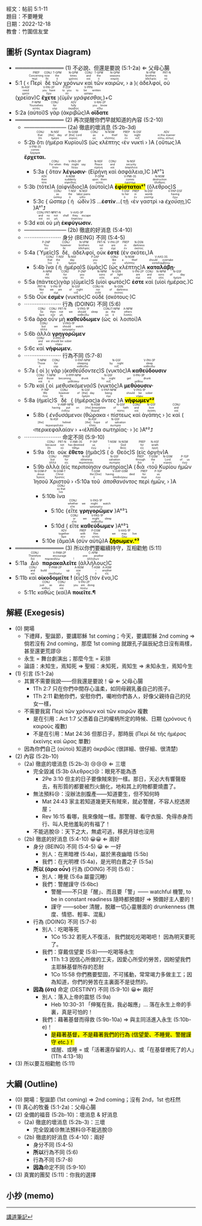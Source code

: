 經文：帖前 5:1-11   
題目：不要睡覺   
日期：2022-12-18   
教會：竹圍信友堂   

## 圖析 (Syntax Diagram)

- ═════════════ (1) 不必說、但還是要說 (5:1-2a) ⇐ 父母心腸
- <rt>5:1</rt> ( ‹<RUBY><ruby><ruby>Περὶ<rt>περί</rt></ruby><rt>Concerning</rt></ruby><rt>PREP</rt></RUBY> <RUBY><ruby><ruby>δὲ<rt>δέ</rt></ruby><rt>now</rt></ruby><rt>CONJ</rt></RUBY> <RUBY><ruby><ruby>τῶν<rt>ὁ</rt></ruby><rt>the</rt></ruby><rt>T-GPM</rt></RUBY> <RUBY><ruby><ruby>χρόνων<rt>χρόνος</rt></ruby><rt>times</rt></ruby><rt>N-GPM</rt></RUBY> <RUBY><ruby><ruby>καὶ<rt>καί</rt></ruby><rt>and</rt></ruby><rt>CONJ</rt></RUBY> <RUBY><ruby><ruby>τῶν<rt>ὁ</rt></ruby><rt>the</rt></ruby><rt>T-GPM</rt></RUBY> <RUBY><ruby><ruby>καιρῶν,<rt>καιρός</rt></ruby><rt>seasons</rt></ruby><rt>N-GPM</rt></RUBY> › a )⦇ <RUBY><ruby><ruby>ἀδελφοί,<rt>ἀδελφός</rt></ruby><rt>brothers</rt></ruby><rt>N-VPM</rt></RUBY> <RUBY><ruby><ruby>οὐ<rt>οὐ</rt></ruby><rt>no</rt></ruby><rt>PRT-N</rt></RUBY> (<RUBY><ruby><ruby>χρείαν<rt>χρεία</rt></ruby><rt>need</rt></ruby><rt>N-ASF</rt></RUBY>)C <RUBY><ruby><ruby><strong>ἔχετε</strong><rt>ἔχω</rt></ruby><rt>you have</rt></ruby><rt>V-PAI-2P</rt></RUBY> ⦈(<RUBY><ruby><ruby>ὑμῖν<rt>σύ</rt></ruby><rt>to you</rt></ruby><rt>P-2DP</rt></RUBY> <RUBY><ruby><ruby><em>γράφεσθαι,</em><rt>γράφω</rt></ruby><rt>to be written</rt></ruby><rt>V-PPN</rt></RUBY>)+C
- <rt>5:2a</rt> (<RUBY><ruby><ruby>αὐτοὶ<rt>αὐτός</rt></ruby><rt>Yourselves</rt></ruby><rt>P-NPM</rt></RUBY>)S <RUBY><ruby><ruby>γὰρ<rt>γάρ</rt></ruby><rt>for</rt></ruby><rt>CONJ</rt></RUBY> (<RUBY><ruby><ruby>ἀκριβῶς<rt>ἀκριβῶς</rt></ruby><rt>fully</rt></ruby><rt>ADV</rt></RUBY>)A <RUBY><ruby><ruby><strong>οἴδατε</strong><rt>εἴδω</rt></ruby><rt>you know</rt></ruby><rt>V-RAI-2P</rt></RUBY>
- ═════════════ (2) 再次提醒你們早就知道的內容 (5:2-10)
	- ———————— (2a) 徹底的壞消息 (5:2b-3d)
	- <rt>5:2b</rt> <RUBY><ruby><ruby>ὅτι<rt>ὅτι</rt></ruby><rt>that</rt></ruby><rt>CONJ</rt></RUBY> (<RUBY><ruby><ruby>ἡμέρα<rt>ἡμέρα</rt></ruby><rt>[the] day</rt></ruby><rt>N-NSF</rt></RUBY> <RUBY><ruby><ruby>Κυρίου<rt>κύριος</rt></ruby><rt>of [the] Lord</rt></ruby><rt>N-GSM</rt></RUBY>)S (<RUBY><ruby><ruby>ὡς<rt>ὡς</rt></ruby><rt>as</rt></ruby><rt>CONJ</rt></RUBY> <RUBY><ruby><ruby>κλέπτης<rt>κλέπτης</rt></ruby><rt>a thief</rt></ruby><rt>N-NSM</rt></RUBY> ‹<RUBY><ruby><ruby>ἐν<rt>ἐν</rt></ruby><rt>by</rt></ruby><rt>PREP</rt></RUBY> <RUBY><ruby><ruby>νυκτὶ<rt>νύξ</rt></ruby><rt>night</rt></ruby><rt>N-DSF</rt></RUBY> › )A (<RUBY><ruby><ruby>οὕτως<rt>οὕτω, οὕτως</rt></ruby><rt>in this manner</rt></ruby><rt>ADV</rt></RUBY>)A <RUBY><ruby><ruby><strong>ἔρχεται.</strong><rt>ἔρχομαι</rt></ruby><rt>comes</rt></ruby><rt>V-PNI-3S</rt></RUBY> 
		- <rt>5:3a</rt> { <RUBY><ruby><ruby>ὅταν<rt>ὅταν</rt></ruby><rt>For when</rt></ruby><rt>CONJ</rt></RUBY> <RUBY><ruby><ruby><strong>λέγωσιν·</strong><rt>λέγω</rt></ruby><rt>they might say</rt></ruby><rt>V-PAS-3P</rt></RUBY> (<RUBY><ruby><ruby>Εἰρήνη<rt>εἰρήνη</rt></ruby><rt>Peace</rt></ruby><rt>N-NSF</rt></RUBY> <RUBY><ruby><ruby>καὶ<rt>καί</rt></ruby><rt>and</rt></ruby><rt>CONJ</rt></RUBY> <RUBY><ruby><ruby>ἀσφάλεια,<rt>ἀσφάλεια</rt></ruby><rt>security</rt></ruby><rt>N-NSF</rt></RUBY>)C }A°¹⮧
	- <rt>5:3b</rt> (<RUBY><ruby><ruby>τότε<rt>τότε</rt></ruby><rt>then</rt></ruby><rt>ADV</rt></RUBY>)A (<RUBY><ruby><ruby>αἰφνίδιος<rt>αἰφνίδιος</rt></ruby><rt>suddenly</rt></ruby><rt>A-NSM</rt></RUBY>)A (<RUBY><ruby><ruby>αὐτοῖς<rt>αὐτός</rt></ruby><rt>upon them</rt></ruby><rt>P-DPM</rt></RUBY>)A <RUBY><ruby><ruby><mark><strong>ἐφίσταται°¹</strong></mark><rt>ἐφίστημι</rt></ruby><rt>comes</rt></ruby><rt>V-PMI-3S</rt></RUBY> (<RUBY><ruby><ruby>ὄλεθρος<rt>ὄλεθρος</rt></ruby><rt>destruction</rt></ruby><rt>N-NSM</rt></RUBY>)S
		- <rt>5:3c</rt> { <RUBY><ruby><ruby>ὥσπερ<rt>ὥσπερ</rt></ruby><rt>as</rt></ruby><rt>CONJ</rt></RUBY> (<RUBY><ruby><ruby>ἡ<rt>ὁ</rt></ruby><rt>the</rt></ruby><rt>T-NSF</rt></RUBY> <RUBY><ruby><ruby>ὠδὶν<rt>ὠδίν</rt></ruby><rt>labor pains</rt></ruby><rt>N-NSF</rt></RUBY>)S ...**ἐστίν**...(<RUBY><ruby><ruby>τῇ<rt>ὁ</rt></ruby><rt>to her</rt></ruby><rt>T-DSF</rt></RUBY> ‹<RUBY><ruby><ruby>ἐν<rt>ἐν</rt></ruby><rt>in</rt></ruby><rt>PREP</rt></RUBY> <RUBY><ruby><ruby>γαστρὶ<rt>γαστήρ</rt></ruby><rt>womb</rt></ruby><rt>N-DSF</rt></RUBY> ›a <RUBY><ruby><ruby><em>ἐχούσῃ,</em><rt>ἔχω</rt></ruby><rt>having</rt></ruby><rt>V-PAP-DSF</rt></RUBY>)C }A°¹⮥
	- <rt>5:3d</rt> <RUBY><ruby><ruby>καὶ<rt>καί</rt></ruby><rt>and</rt></ruby><rt>CONJ</rt></RUBY> <RUBY><ruby><ruby>οὐ<rt>οὐ</rt></ruby><rt>no</rt></ruby><rt>PRT-N</rt></RUBY> <RUBY><ruby><ruby>μὴ<rt>μή</rt></ruby><rt>not</rt></ruby><rt>PRT-N</rt></RUBY> <RUBY><ruby><ruby><strong>ἐκφύγωσιν.</strong><rt>ἐκφεύγω</rt></ruby><rt>shall they escape</rt></ruby><rt>V-AAS-3P</rt></RUBY> 
	- ———————— (2b) 徹底的好消息 (5:4-10)
	- ⋯⋯⋯⋯⋯⋯⋯ 身分 (BEING) 不同 (5:4-5)
	- <rt>5:4a</rt> (<RUBY><ruby><ruby>Ὑμεῖς<rt>σύ</rt></ruby><rt>You</rt></ruby><rt>P-2NP</rt></RUBY>)S <RUBY><ruby><ruby>δέ,<rt>δέ</rt></ruby><rt>however</rt></ruby><rt>CONJ</rt></RUBY> <RUBY><ruby><ruby>ἀδελφοί,<rt>ἀδελφός</rt></ruby><rt>brothers</rt></ruby><rt>N-VPM</rt></RUBY> <RUBY><ruby><ruby>οὐκ<rt>οὐ</rt></ruby><rt>not</rt></ruby><rt>PRT-N</rt></RUBY> <RUBY><ruby><ruby><strong>ἐστὲ</strong><rt>εἰμί</rt></ruby><rt>are</rt></ruby><rt>V-PAI-2P</rt></RUBY> (<RUBY><ruby><ruby>ἐν<rt>ἐν</rt></ruby><rt>in</rt></ruby><rt>PREP</rt></RUBY> <RUBY><ruby><ruby>σκότει,<rt>σκότος</rt></ruby><rt>darkness</rt></ruby><rt>N-DSN</rt></RUBY>)A
		- <rt>5:4b</rt> <RUBY><ruby><ruby>ἵνα<rt>ἵνα</rt></ruby><rt>that</rt></ruby><rt>CONJ</rt></RUBY> (<RUBY><ruby><ruby>ἡ<rt>ὁ</rt></ruby><rt>the</rt></ruby><rt>T-NSF</rt></RUBY> <RUBY><ruby><ruby>ἡμέρα<rt>ἡμέρα</rt></ruby><rt>day</rt></ruby><rt>N-NSF</rt></RUBY>)S (<RUBY><ruby><ruby>ὑμᾶς<rt>σύ</rt></ruby><rt>you</rt></ruby><rt>P-2AP</rt></RUBY>)C (<RUBY><ruby><ruby>ὡς<rt>ὡς</rt></ruby><rt>like</rt></ruby><rt>CONJ</rt></RUBY> <RUBY><ruby><ruby>κλέπτης<rt>κλέπτης</rt></ruby><rt>a thief</rt></ruby><rt>N-NSM</rt></RUBY>)A <RUBY><ruby><ruby><strong>καταλάβῃ·</strong><rt>καταλαμβάνω</rt></ruby><rt>should overtake</rt></ruby><rt>V-AAS-3S</rt></RUBY> 
	- <rt>5:5a</rt> (<RUBY><ruby><ruby>πάντες<rt>πᾶς</rt></ruby><rt>All</rt></ruby><rt>A-NPM</rt></RUBY>)⦇<RUBY><ruby><ruby>γὰρ<rt>γάρ</rt></ruby><rt>for</rt></ruby><rt>CONJ</rt></RUBY> ⦈(<RUBY><ruby><ruby>ὑμεῖς<rt>σύ</rt></ruby><rt>you</rt></ruby><rt>P-2NP</rt></RUBY>)S (<RUBY><ruby><ruby>υἱοὶ<rt>υἱός</rt></ruby><rt>sons</rt></ruby><rt>N-NPM</rt></RUBY> <RUBY><ruby><ruby>φωτός<rt>φῶς</rt></ruby><rt>of light</rt></ruby><rt>N-GSN</rt></RUBY>)C <RUBY><ruby><ruby><strong>ἐστε</strong><rt>εἰμί</rt></ruby><rt>are</rt></ruby><rt>V-PAI-2P</rt></RUBY> <RUBY><ruby><ruby>καὶ<rt>καί</rt></ruby><rt>and</rt></ruby><rt>CONJ</rt></RUBY> (<RUBY><ruby><ruby>υἱοὶ<rt>υἱός</rt></ruby><rt>sons</rt></ruby><rt>N-NPM</rt></RUBY> <RUBY><ruby><ruby>ἡμέρας.<rt>ἡμέρα</rt></ruby><rt>of day</rt></ruby><rt>N-GSF</rt></RUBY>)C 
	- <rt>5:5b</rt> <RUBY><ruby><ruby>Οὐκ<rt>οὐ</rt></ruby><rt>Not</rt></ruby><rt>PRT-N</rt></RUBY> <RUBY><ruby><ruby><strong>ἐσμὲν</strong><rt>εἰμί</rt></ruby><rt>we are</rt></ruby><rt>V-PAI-1P</rt></RUBY> (<RUBY><ruby><ruby>νυκτὸς<rt>νύξ</rt></ruby><rt>of night</rt></ruby><rt>N-GSF</rt></RUBY>)C <RUBY><ruby><ruby>οὐδὲ<rt>οὐδέ</rt></ruby><rt>nor</rt></ruby><rt>CONJ-N</rt></RUBY> (<RUBY><ruby><ruby>σκότους·<rt>σκότος</rt></ruby><rt>of darkness</rt></ruby><rt>N-GSN</rt></RUBY>)C
	- ⋯⋯⋯⋯⋯⋯⋯ 行為 (DOING) 不同 (5:6)
	- <rt>5:6a</rt> <RUBY><ruby><ruby>ἄρα<rt>ἄρα</rt></ruby><rt>So</rt></ruby><rt>CONJ</rt></RUBY> <RUBY><ruby><ruby>οὖν<rt>οὖν</rt></ruby><rt>then</rt></ruby><rt>CONJ</rt></RUBY> <RUBY><ruby><ruby>μὴ<rt>μή</rt></ruby><rt>not</rt></ruby><rt>PRT-N</rt></RUBY> <RUBY><ruby><ruby><strong>καθεύδωμεν</strong><rt>καθεύδω</rt></ruby><rt>we should sleep</rt></ruby><rt>V-PAS-1P</rt></RUBY> (<RUBY><ruby><ruby>ὡς<rt>ὡς</rt></ruby><rt>as</rt></ruby><rt>CONJ</rt></RUBY> <RUBY><ruby><ruby>οἱ<rt>ὁ</rt></ruby><rt>the</rt></ruby><rt>T-NPM</rt></RUBY> <RUBY><ruby><ruby>λοιποί<rt>λοιπός</rt></ruby><rt>others</rt></ruby><rt>A-NPM</rt></RUBY>)A
	- <rt>5:6b</rt> <RUBY><ruby><ruby>ἀλλὰ<rt>ἀλλά</rt></ruby><rt>but</rt></ruby><rt>CONJ</rt></RUBY> <RUBY><ruby><ruby><strong>γρηγορῶμεν</strong><rt>γρηγορέω</rt></ruby><rt>we should watch</rt></ruby><rt>V-PAS-1P</rt></RUBY>
	- <rt>5:6c</rt> <RUBY><ruby><ruby>καὶ<rt>καί</rt></ruby><rt>and</rt></ruby><rt>CONJ</rt></RUBY> <RUBY><ruby><ruby><strong>νήφωμεν.</strong><rt>νήφω</rt></ruby><rt>we should be sober</rt></ruby><rt>V-PAS-1P</rt></RUBY> 
	- ⋯⋯⋯⋯⋯⋯⋯ 行為不同 (5:7-8)
	- <rt>5:7a</rt> (<RUBY><ruby><ruby>οἱ<rt>ὁ</rt></ruby><rt>Those</rt></ruby><rt>T-NPM</rt></RUBY>)⦇ <RUBY><ruby><ruby>γὰρ<rt>γάρ</rt></ruby><rt>for</rt></ruby><rt>CONJ</rt></RUBY> ⦈(<RUBY><ruby><ruby><em>καθεύδοντες</em><rt>καθεύδω</rt></ruby><rt>sleeping</rt></ruby><rt>V-PAP-NPM</rt></RUBY>)S (<RUBY><ruby><ruby>νυκτὸς<rt>νύξ</rt></ruby><rt>by night</rt></ruby><rt>N-GSF</rt></RUBY>)A <RUBY><ruby><ruby><strong>καθεύδουσιν</strong><rt>καθεύδω</rt></ruby><rt>sleep</rt></ruby><rt>V-PAI-3P</rt></RUBY>
	- <rt>5:7b</rt> <RUBY><ruby><ruby>καὶ<rt>καί</rt></ruby><rt>and</rt></ruby><rt>CONJ</rt></RUBY> (<RUBY><ruby><ruby>οἱ<rt>ὁ</rt></ruby><rt>those</rt></ruby><rt>T-NPM</rt></RUBY> <RUBY><ruby><ruby><em>μεθυσκόμενοι</em><rt>μεθύσκω</rt></ruby><rt>becoming drunk</rt></ruby><rt>V-PPP-NPM</rt></RUBY>)S (<RUBY><ruby><ruby>νυκτὸς<rt>νύξ</rt></ruby><rt>by night</rt></ruby><rt>N-GSF</rt></RUBY>)A <RUBY><ruby><ruby><strong>μεθύουσιν·</strong><rt>μεθύω</rt></ruby><rt>get drunk</rt></ruby><rt>V-PAI-3P</rt></RUBY> 
	- <rt>5:8a</rt> (<RUBY><ruby><ruby>ἡμεῖς<rt>ἐγώ</rt></ruby><rt>We</rt></ruby><rt>P-1NP</rt></RUBY>)S <RUBY><ruby><ruby>δὲ<rt>δέ</rt></ruby><rt>however</rt></ruby><rt>CONJ</rt></RUBY> { (<RUBY><ruby><ruby>ἡμέρας<rt>ἡμέρα</rt></ruby><rt>of [the] day</rt></ruby><rt>N-GSF</rt></RUBY>)a <RUBY><ruby><ruby><em>ὄντες</em><rt>εἰμί</rt></ruby><rt>being</rt></ruby><rt>V-PAP-NPM</rt></RUBY> }A <RUBY><ruby><ruby><mark><strong>νήφωμεν°²</strong></mark><rt>νήφω</rt></ruby><rt>should be sober</rt></ruby><rt>V-PAS-1P</rt></RUBY> 
		- <rt>5:8b</rt> { <RUBY><ruby><ruby><em>ἐνδυσάμενοι</em><rt>ἐνδύω</rt></ruby><rt>having put on</rt></ruby><rt>V-AMP-NPM</rt></RUBY> (<RUBY><ruby><ruby>θώρακα<rt>θώραξ</rt></ruby><rt>[the] breastplate</rt></ruby><rt>N-ASM</rt></RUBY> ‹ <RUBY><ruby><ruby>πίστεως<rt>πίστις</rt></ruby><rt>of faith</rt></ruby><rt>N-GSF</rt></RUBY> <RUBY><ruby><ruby>καὶ<rt>καί</rt></ruby><rt>and</rt></ruby><rt>CONJ</rt></RUBY> <RUBY><ruby><ruby>ἀγάπης<rt>ἀγάπη</rt></ruby><rt>love</rt></ruby><rt>N-GSF</rt></RUBY> › )c <RUBY><ruby><ruby>καὶ<rt>καί</rt></ruby><rt>and</rt></ruby><rt>CONJ</rt></RUBY> ( ‹<RUBY><ruby><ruby>περικεφαλαίαν<rt>περικεφαλαία</rt></ruby><rt>[the] helmet</rt></ruby><rt>N-ASF</rt></RUBY> › +‹<RUBY><ruby><ruby>ἐλπίδα<rt>ἐλπίς</rt></ruby><rt>[the] hope</rt></ruby><rt>N-ASF</rt></RUBY> <RUBY><ruby><ruby>σωτηρίας·<rt>σωτηρία</rt></ruby><rt>of salvation</rt></ruby><rt>N-GSF</rt></RUBY> › )c }A°²⮥
	- ⋯⋯⋯⋯⋯⋯⋯ 命定不同 (5:9-10)
		- <rt>5:9a</rt> <RUBY><ruby><ruby>ὅτι<rt>ὅτι</rt></ruby><rt>because</rt></ruby><rt>CONJ</rt></RUBY> <RUBY><ruby><ruby>οὐκ<rt>οὐ</rt></ruby><rt>not</rt></ruby><rt>PRT-N</rt></RUBY> <RUBY><ruby><ruby><strong>ἔθετο</strong><rt>τίθημι</rt></ruby><rt>has destined</rt></ruby><rt>V-AMI-3S</rt></RUBY> (<RUBY><ruby><ruby>ἡμᾶς<rt>ἐγώ</rt></ruby><rt>us</rt></ruby><rt>P-1AP</rt></RUBY>)S (<RUBY><ruby><ruby>ὁ<rt>ὁ</rt></ruby><rt>-</rt></ruby><rt>T-NSM</rt></RUBY> <RUBY><ruby><ruby>Θεὸς<rt>θεός</rt></ruby><rt>God</rt></ruby><rt>N-NSM</rt></RUBY>)S (<RUBY><ruby><ruby>εἰς<rt>εἰς</rt></ruby><rt>for</rt></ruby><rt>PREP</rt></RUBY> <RUBY><ruby><ruby>ὀργὴν<rt>ὀργή</rt></ruby><rt>wrath</rt></ruby><rt>N-ASF</rt></RUBY>)A
		- <rt>5:9b</rt> <RUBY><ruby><ruby>ἀλλὰ<rt>ἀλλά</rt></ruby><rt>but</rt></ruby><rt>CONJ</rt></RUBY> (<RUBY><ruby><ruby>εἰς<rt>εἰς</rt></ruby><rt>for</rt></ruby><rt>PREP</rt></RUBY> <RUBY><ruby><ruby>περιποίησιν<rt>περιποίησις</rt></ruby><rt>obtaining</rt></ruby><rt>N-ASF</rt></RUBY> <RUBY><ruby><ruby>σωτηρίας<rt>σωτηρία</rt></ruby><rt>salvation</rt></ruby><rt>N-GSF</rt></RUBY>)A (<RUBY><ruby><ruby>διὰ<rt>διά</rt></ruby><rt>through</rt></ruby><rt>PREP</rt></RUBY> ‹<RUBY><ruby><ruby>τοῦ<rt>ὁ</rt></ruby><rt>the</rt></ruby><rt>T-GSM</rt></RUBY> <RUBY><ruby><ruby>Κυρίου<rt>κύριος</rt></ruby><rt>Lord</rt></ruby><rt>N-GSM</rt></RUBY> <RUBY><ruby><ruby>ἡμῶν<rt>ἐγώ</rt></ruby><rt>of us</rt></ruby><rt>P-1GP</rt></RUBY> <RUBY><ruby><ruby>Ἰησοῦ<rt>Ἰησοῦς</rt></ruby><rt>Jesus</rt></ruby><rt>N-GSM-P</rt></RUBY> <RUBY><ruby><ruby>Χριστοῦ<rt>Χριστός</rt></ruby><rt>Christ</rt></ruby><rt>N-GSM-T</rt></RUBY> › ‹<rt>5:10a</rt><RUBY><ruby><ruby>τοῦ<rt>ὁ</rt></ruby><rt>the [One]</rt></ruby><rt>T-GSM</rt></RUBY> <RUBY><ruby><ruby><em>ἀποθανόντος</em><rt>ἀποθνήσκω</rt></ruby><rt>having died</rt></ruby><rt>V-AAP-GSM</rt></RUBY> <RUBY><ruby><ruby>περὶ<rt>περί</rt></ruby><rt>for</rt></ruby><rt>PREP</rt></RUBY> <RUBY><ruby><ruby>ἡμῶν,<rt>ἐγώ</rt></ruby><rt>us</rt></ruby><rt>P-1GP</rt></RUBY> › )A
			- <rt>5:10b</rt> <RUBY><ruby><ruby>ἵνα<rt>ἵνα</rt></ruby><rt>so that</rt></ruby><rt>CONJ</rt></RUBY> 
				- <rt>5:10c</rt> {<RUBY><ruby><ruby>εἴτε<rt>εἴτε</rt></ruby><rt>whether</rt></ruby><rt>CONJ</rt></RUBY> <RUBY><ruby><ruby><strong>γρηγορῶμεν</strong><rt>γρηγορέω</rt></ruby><rt>we might watch</rt></ruby><rt>V-PAS-1P</rt></RUBY> }A°³⮧
				- <rt>5:10d</rt> { <RUBY><ruby><ruby>εἴτε<rt>εἴτε</rt></ruby><rt>or</rt></ruby><rt>CONJ</rt></RUBY> <RUBY><ruby><ruby><strong>καθεύδωμεν</strong><rt>καθεύδω</rt></ruby><rt>we might sleep</rt></ruby><rt>V-PAS-1P</rt></RUBY> }A°³⮧
			- <rt>5:10e</rt> (<RUBY><ruby><ruby>ἅμα<rt>ἅμα</rt></ruby><rt>together</rt></ruby><rt>ADV</rt></RUBY>)A (<RUBY><ruby><ruby>σὺν<rt>σύν</rt></ruby><rt>with</rt></ruby><rt>PREP</rt></RUBY> <RUBY><ruby><ruby>αὐτῷ<rt>αὐτός</rt></ruby><rt>Him</rt></ruby><rt>P-DSM</rt></RUBY>)A <RUBY><ruby><ruby><mark><strong>ζήσωμεν.°³</strong></mark><rt>ζάω</rt></ruby><rt>we may live</rt></ruby><rt>V-AAS-1P</rt></RUBY> 
- ═════════════ (3) 所以你們要繼續持守，互相勸勉 (5:11)
- <rt>5:11a</rt> <RUBY><ruby><ruby>Διὸ<rt>διό</rt></ruby><rt>Therefore</rt></ruby><rt>CONJ</rt></RUBY> <RUBY><ruby><ruby><strong>παρακαλεῖτε</strong><rt>παρακαλέω !</rt></ruby><rt>encourage</rt></ruby><rt>V-PAM-2P</rt></RUBY> (<RUBY><ruby><ruby>ἀλλήλους<rt>ἀλλήλων</rt></ruby><rt>one another</rt></ruby><rt>C-APM</rt></RUBY>)C
- <rt>5:11b</rt> <RUBY><ruby><ruby>καὶ<rt>καί</rt></ruby><rt>and</rt></ruby><rt>CONJ</rt></RUBY> <RUBY><ruby><ruby><strong>οἰκοδομεῖτε !</strong><rt>οἰκοδομέω</rt></ruby><rt>build up</rt></ruby><rt>V-PAM-2P</rt></RUBY> (<RUBY><ruby><ruby>εἷς<rt>εἷς</rt></ruby><rt>one</rt></ruby><rt>A-NSM</rt></RUBY>)S (<RUBY><ruby><ruby>τὸν<rt>ὁ</rt></ruby><rt>-</rt></ruby><rt>T-ASM</rt></RUBY> <RUBY><ruby><ruby>ἕνα,<rt>εἷς</rt></ruby><rt>another</rt></ruby><rt>A-ASM</rt></RUBY>)C
	- <rt>5:11c</rt> <RUBY><ruby><ruby>καθὼς<rt>καθώς</rt></ruby><rt>just as</rt></ruby><rt>CONJ</rt></RUBY> (<RUBY><ruby><ruby>καὶ<rt>καί</rt></ruby><rt>also</rt></ruby><rt>CONJ</rt></RUBY>)A <RUBY><ruby><ruby><strong>ποιεῖτε.¶</strong><rt>ποιέω</rt></ruby><rt>you are doing</rt></ruby><rt>V-PAI-2P</rt></RUBY>


## 解經 (Exegesis)

- (0) 開場
	- 下禮拜，聖誕節，要講耶穌 1st coming；今天，要講耶穌 2nd coming ⇒ 
	  倘若沒有 2nd coming，那麼 1st coming 就跟孔子誕辰紀念日沒有兩樣，甚至還更荒謬😢
	- 永生 = 舞台劇演出；那麼今生 = 彩排
	- 論語：未知生，焉知死 ⇒ 聖經：未知死，焉知生 ⇒ 未知永生，焉知今生
- (1) 引言 (5:1-2a)
	- 其實不需要我說——但我還是要說！😀 ⇐ 父母心腸
		- 1Th 2:7 只在你們中間存心溫柔，如同母親乳養自己的孩子。
		- 1Th 2:11 勸勉你們，安慰你們，囑咐你們各人，好像父親待自己的兒女一樣，
	- 不需要我寫 Περὶ τῶν χρόνων καὶ τῶν καιρῶν 複數
		- 是在引用：Act 1:7 父憑着自己的權柄所定的時候、日期 (χρόνους ἢ καιροὺς 複數) 
		- 不是在引用：Mat 24:36 但那日子，那時辰 (Περὶ δὲ τῆς ἡμέρας ἐκείνης καὶ ὥρας 單數)
	- 因為你們自己 (αὐτοὶ) 知道的 ἀκριβῶς (很詳細、很仔細、很清楚)
- (2) 內容 (5:2b-10)
	- (2a) 徹底的壞消息 (5:2b-3) 😢😢😢 ⇐ 三壞
		- 完全毀滅 (5:3b ὄλεθρος)😢：眼見不能為憑
			- 2Pe 3:10 但主的日子要像賊來到一樣。那日，天必大有響聲廢去，有形質的都要被烈火銷化，地和其上的物都要燒盡了。 
		- 無法預料😢：沒辦法剖腹產——知道要生，但不知何時
			- Mat 24:43 家主若知道幾更天有賊來，就必警醒，不容人挖透房屋；
			- Rev 16:15 看哪，我來像賊一樣。那警醒、看守衣服、免得赤身而行、叫人見他羞恥的有福了！
		- 不能逃脫😢：天下之大，無處可逃，移民月球也沒用
	- (2b) 徹底的好消息 (5:4-10) 😀😀 ⇐ 兩好
		- 身分 (BEING) 不同 (5:4-5) 😀 ⇐ 一好
			- 別人：在黑暗裡 (5:4a)，屬於黑夜幽暗 (5:5b)
			- 我們：在光明裡 (5:4a)，是光明白晝之子  (5:5a)
		- **所以 (ἄρα οὖν)** 行為 (DOING) 不同 (5:6)：
			- 別人：睡覺 (5:6a 屬靈沉睡)
			- 我們：警醒謹守 (5:6bc)
				- 警醒——不只是「醒」、而且要「警」—— watchful 機警, to be in constant readiness 隨時都預備好 ⇒ 預備好主人要的！
				- 謹守 ——sober 清醒，脫離一切心靈層面的 drunkenness (無度、情慾、輕率、混亂)
		- 行為 (DOING) 不同 (5:7-8)
			- 別人：吃喝等死
				-  1Co 15:32 若死人不復活， 我們就吃吃喝喝吧！ 因為明天要死了。 
			- 我們：穿戴信望愛 (5:8)——吃喝等永生
				- 1Th 1:3 因信心所做的工夫，因愛心所受的勞苦，因盼望我們主耶穌基督所存的忍耐
				- 1Co 15:58 你們務要堅固，不可搖動，常常竭力多做主工；因為知道，你們的勞苦在主裏面不是徒然的。
		- **因為 (ὅτι)** 命定 (DESTINY) 不同 (5:9-10) 😀⇐ 兩好
			- 別人：落入上帝的震怒 (5:9a)
				- Heb 10:30-31 「伸冤在我，我必報應」... 落在永生上帝的手裏，真是可怕的！ 
			- 我們：藉著基督而得救 (5:9b-10a) ⇒ 與主同活進入永生 (5:10b-e)！
				- <mark>是藉著基督，不是藉著我們的行為 (信望愛、不睡覺、警醒謹守 etc.)！</mark>
				- 或醒、或睡 = 或「活著還存留的人」、或「在基督裡死了的人」(1Th 4:13-18)
- (3) 所以要互相勸勉 (5:11)

## 大綱 (Outline)

- (0) 開場：聖誕節 (1st coming) ⇒ 2nd coming；沒有 2nd，1st 也枉然
- (1) 真心的牧養 (5:1-2a)：父母心腸
- (2) 全備的福音 (5:2b-10)：壞消息 & 好消息
	- (2a) 徹底的壞消息 (5:2b-3)：三壞
		- 完全毀滅😢無法預料😢不能逃脫😢
	- (2b) 徹底的好消息 (5:4-10)：兩好
		- 身分不同 (5:4-5)
		- **所以**行為不同 (5:6)
		- 行為不同 (5:7-8)
		- **因為**命定不同 (5:9-10)
- (3) 真實的團契 (5:11)：你我的選擇

## 小抄 (memo)




---


[講道筆記↵](README.md)


